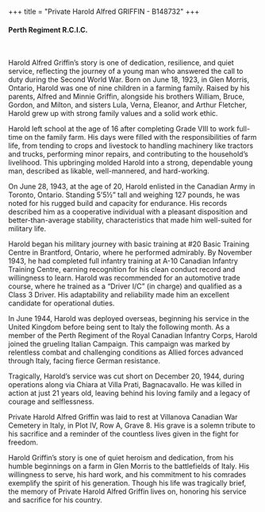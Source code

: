 +++
title = "Private Harold Alfred GRIFFIN - B148732"
+++

#### Perth Regiment R.C.I.C.
<br>


Harold Alfred Griffin’s story is one of dedication, resilience, and quiet service, reflecting the journey of a young man who answered the call to duty during the Second World War. 
Born on June 18, 1923, in Glen Morris, Ontario, Harold was one of nine children in a farming family. Raised by his parents, Alfred and Minnie Griffin, alongside his brothers William, Bruce, Gordon, and Milton, and sisters Lula, Verna, Eleanor, and Arthur Fletcher, Harold grew up with strong family values and a solid work ethic.

Harold left school at the age of 16 after completing Grade VIII to work full-time on the family farm. His days were filled with the responsibilities of farm life, from tending to crops and livestock to handling machinery like tractors and trucks, performing minor repairs, and contributing to the household’s livelihood. This upbringing molded Harold into a strong, dependable young man, described as likable, well-mannered, and hard-working.

On June 28, 1943, at the age of 20, Harold enlisted in the Canadian Army in Toronto, Ontario. Standing 5’5½” tall and weighing 127 pounds, he was noted for his rugged build and capacity for endurance. His records described him as a cooperative individual with a pleasant disposition and better-than-average stability, characteristics that made him well-suited for military life.

Harold began his military journey with basic training at #20 Basic Training Centre in Brantford, Ontario, where he performed admirably. By November 1943, he had completed full infantry training at A-10 Canadian Infantry Training Centre, earning recognition for his clean conduct record and willingness to learn. Harold was recommended for an automotive trade course, where he trained as a “Driver I/C” (in charge) and qualified as a Class 3 Driver. His adaptability and reliability made him an excellent candidate for operational duties.

In June 1944, Harold was deployed overseas, beginning his service in the United Kingdom before being sent to Italy the following month. 
As a member of the Perth Regiment of the Royal Canadian Infantry Corps, Harold joined the grueling Italian Campaign. This campaign was marked by relentless combat and challenging conditions as Allied forces advanced through Italy, facing fierce German resistance.

Tragically, Harold’s service was cut short on December 20, 1944, during operations along via Chiara at Villa Prati, Bagnacavallo. 
He was killed in action at just 21 years old, leaving behind his loving family and a legacy of courage and selflessness.

Private Harold Alfred Griffin was laid to rest at Villanova Canadian War Cemetery in Italy, in Plot IV, Row A, Grave 8. His grave is a solemn tribute to his sacrifice and a reminder of the countless lives given in the fight for freedom.

Harold Griffin’s story is one of quiet heroism and dedication, from his humble beginnings on a farm in Glen Morris to the battlefields of Italy. His willingness to serve, his hard work, and his commitment to his comrades exemplify the spirit of his generation. 
Though his life was tragically brief, the memory of Private Harold Alfred Griffin lives on, honoring his service and sacrifice for his country.
